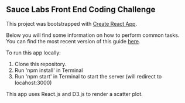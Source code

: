 ## Sauce Labs Front End Coding Challenge

This project was bootstrapped with [Create React App](https://github.com/facebookincubator/create-react-app).

Below you will find some information on how to perform common tasks.<br>
You can find the most recent version of this guide [here](https://github.com/facebookincubator/create-react-app/blob/master/packages/react-scripts/template/README.md).

To run this app locally:<br>
1. Clone this repository. <br>
2. Run 'npm install' in Terminal<br>
3. Run 'npm start' in Terminal to start the server (will redirect to locahost:3000)<br>


This app uses React.js and D3.js to render a scatter plot.